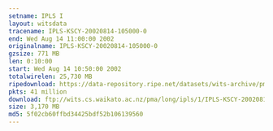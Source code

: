 ```yaml
---
setname: IPLS I
layout: witsdata
tracename: IPLS-KSCY-20020814-105000-0
end: Wed Aug 14 11:00:00 2002
originalname: IPLS-KSCY-20020814-105000-0
gzsize: 771 MB
len: 0:10:00
start: Wed Aug 14 10:50:00 2002
totalwirelen: 25,730 MB
ripedownload: https://data-repository.ripe.net/datasets/wits-archive/pma/long/ipls/1/IPLS-KSCY-20020814-105000-0.gz
pkts: 41 million
download: ftp://wits.cs.waikato.ac.nz/pma/long/ipls/1/IPLS-KSCY-20020814-105000-0.gz
size: 3,170 MB
md5: 5f02cb60ffbd34425bdf52b106139560
---
```

